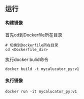 ## 运行

#### 构建镜像
首先cd到Dockerfile所在目录

```shell
# 切换到Dockerfile所在目录
cd <Dockerfile_dir>
```

执行docker bulid命令

```shell
docker build -t mycalucator_py:v1
```

#### 执行镜像

```shell
docker run -it mycalucator_py:v1
```

